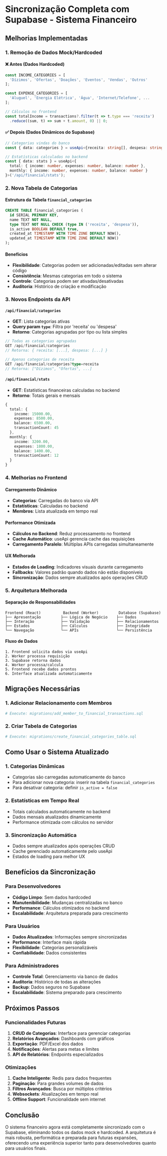 # Sincronização Completa com Supabase - Sistema Financeiro

## Melhorias Implementadas

### 1. Remoção de Dados Mock/Hardcoded

#### ❌ Antes (Dados Hardcoded)
```typescript
const INCOME_CATEGORIES = [
  'Dízimos', 'Ofertas', 'Doações', 'Eventos', 'Vendas', 'Outros'
];

const EXPENSE_CATEGORIES = [
  'Aluguel', 'Energia Elétrica', 'Água', 'Internet/Telefone', ...
];

// Cálculos no frontend
const totalIncome = transactions?.filter(t => t.type === 'receita')
  .reduce((sum, t) => sum + t.amount, 0) || 0;
```

#### ✅ Depois (Dados Dinâmicos do Supabase)
```typescript
// Categorias vindas do banco
const { data: categories } = useApi<{receita: string[], despesa: string[]}>('/api/financial/categories');

// Estatísticas calculadas no backend
const { data: stats } = useApi<{
  total: { income: number, expenses: number, balance: number },
  monthly: { income: number, expenses: number, balance: number }
}>('/api/financial/stats');
```

### 2. Nova Tabela de Categorias

#### Estrutura da Tabela `financial_categories`
```sql
CREATE TABLE financial_categories (
  id SERIAL PRIMARY KEY,
  name TEXT NOT NULL,
  type TEXT NOT NULL CHECK (type IN ('receita', 'despesa')),
  is_active BOOLEAN DEFAULT true,
  created_at TIMESTAMP WITH TIME ZONE DEFAULT NOW(),
  updated_at TIMESTAMP WITH TIME ZONE DEFAULT NOW()
);
```

#### Benefícios
- **Flexibilidade**: Categorias podem ser adicionadas/editadas sem alterar código
- **Consistência**: Mesmas categorias em todo o sistema
- **Controle**: Categorias podem ser ativadas/desativadas
- **Auditoria**: Histórico de criação e modificação

### 3. Novos Endpoints da API

#### `/api/financial/categories`
- **GET**: Lista categorias ativas
- **Query param `type`**: Filtra por 'receita' ou 'despesa'
- **Retorno**: Categorias agrupadas por tipo ou lista simples

```typescript
// Todas as categorias agrupadas
GET /api/financial/categories
// Retorna: { receita: [...], despesa: [...] }

// Apenas categorias de receita
GET /api/financial/categories?type=receita
// Retorna: ["Dízimos", "Ofertas", ...]
```

#### `/api/financial/stats`
- **GET**: Estatísticas financeiras calculadas no backend
- **Retorno**: Totais gerais e mensais

```typescript
{
  total: {
    income: 15000.00,
    expenses: 8500.00,
    balance: 6500.00,
    transactionCount: 45
  },
  monthly: {
    income: 3200.00,
    expenses: 1800.00,
    balance: 1400.00,
    transactionCount: 12
  }
}
```

### 4. Melhorias no Frontend

#### Carregamento Dinâmico
- **Categorias**: Carregadas do banco via API
- **Estatísticas**: Calculadas no backend
- **Membros**: Lista atualizada em tempo real

#### Performance Otimizada
- **Cálculos no Backend**: Reduz processamento no frontend
- **Cache Automático**: useApi gerencia cache das requisições
- **Carregamento Paralelo**: Múltiplas APIs carregadas simultaneamente

#### UX Melhorada
- **Estados de Loading**: Indicadores visuais durante carregamento
- **Fallbacks**: Valores padrão quando dados não estão disponíveis
- **Sincronização**: Dados sempre atualizados após operações CRUD

### 5. Arquitetura Melhorada

#### Separação de Responsabilidades
```
Frontend (React)          Backend (Worker)         Database (Supabase)
├── Apresentação         ├── Lógica de Negócio    ├── Dados
├── Interação            ├── Validação            ├── Relacionamentos
├── Estados              ├── Cálculos             ├── Integridade
└── Navegação            └── APIs                 └── Persistência
```

#### Fluxo de Dados
```
1. Frontend solicita dados via useApi
2. Worker processa requisição
3. Supabase retorna dados
4. Worker processa/calcula
5. Frontend recebe dados prontos
6. Interface atualizada automaticamente
```

## Migrações Necessárias

### 1. Adicionar Relacionamento com Membros
```bash
# Execute: migrations/add_member_to_financial_transactions.sql
```

### 2. Criar Tabela de Categorias
```bash
# Execute: migrations/create_financial_categories_table.sql
```

## Como Usar o Sistema Atualizado

### 1. Categorias Dinâmicas
- Categorias são carregadas automaticamente do banco
- Para adicionar nova categoria: inserir na tabela `financial_categories`
- Para desativar categoria: definir `is_active = false`

### 2. Estatísticas em Tempo Real
- Totais calculados automaticamente no backend
- Dados mensais atualizados dinamicamente
- Performance otimizada com cálculos no servidor

### 3. Sincronização Automática
- Dados sempre atualizados após operações CRUD
- Cache gerenciado automaticamente pelo useApi
- Estados de loading para melhor UX

## Benefícios da Sincronização

### Para Desenvolvedores
- **Código Limpo**: Sem dados hardcoded
- **Manutenibilidade**: Mudanças centralizadas no banco
- **Performance**: Cálculos otimizados no backend
- **Escalabilidade**: Arquitetura preparada para crescimento

### Para Usuários
- **Dados Atualizados**: Informações sempre sincronizadas
- **Performance**: Interface mais rápida
- **Flexibilidade**: Categorias personalizáveis
- **Confiabilidade**: Dados consistentes

### Para Administradores
- **Controle Total**: Gerenciamento via banco de dados
- **Auditoria**: Histórico de todas as alterações
- **Backup**: Dados seguros no Supabase
- **Escalabilidade**: Sistema preparado para crescimento

## Próximos Passos

### Funcionalidades Futuras
1. **CRUD de Categorias**: Interface para gerenciar categorias
2. **Relatórios Avançados**: Dashboards com gráficos
3. **Exportação**: PDF/Excel dos dados
4. **Notificações**: Alertas para metas e limites
5. **API de Relatórios**: Endpoints especializados

### Otimizações
1. **Cache Inteligente**: Redis para dados frequentes
2. **Paginação**: Para grandes volumes de dados
3. **Filtros Avançados**: Busca por múltiplos critérios
4. **Websockets**: Atualizações em tempo real
5. **Offline Support**: Funcionalidade sem internet

## Conclusão

O sistema financeiro agora está completamente sincronizado com o Supabase, eliminando todos os dados mock e hardcoded. A arquitetura é mais robusta, performática e preparada para futuras expansões, oferecendo uma experiência superior tanto para desenvolvedores quanto para usuários finais.